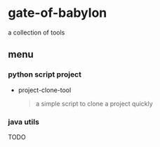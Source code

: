 # gate-of-babylon
a collection of tools

## menu
### python script project
* project-clone-tool
  > a simple script to clone a project quickly

### java utils
 TODO